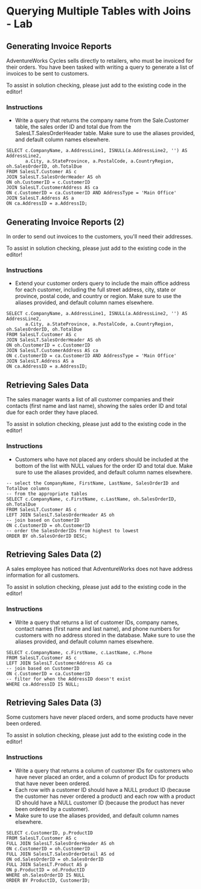 # Querying Multiple Tables with Joins - Lab

## Generating Invoice Reports

AdventureWorks Cycles sells directly to retailers, who must be invoiced for their orders. You have been tasked with writing a query to generate a list of invoices to be sent to customers.

To assist in solution checking, please just add to the existing code in the editor!

### Instructions

- Write a query that returns the company name from the Sale.Customer table, the sales order ID and total due from the SalesLT.SalesOrderHeader table. Make sure to use the aliases provided, and default column names elsewhere.

```
SELECT c.CompanyName, a.AddressLine1, ISNULL(a.AddressLine2, '') AS AddressLine2,
       a.City, a.StateProvince, a.PostalCode, a.CountryRegion, oh.SalesOrderID, oh.TotalDue
FROM SalesLT.Customer AS c
JOIN SalesLT.SalesOrderHeader AS oh
ON oh.CustomerID = c.CustomerID
JOIN SalesLT.CustomerAddress AS ca
ON c.CustomerID = ca.CustomerID AND AddressType = 'Main Office'
JOIN SalesLT.Address AS a
ON ca.AddressID = a.AddressID;
```

## Generating Invoice Reports (2)

In order to send out invoices to the customers, you'll need their addresses.

To assist in solution checking, please just add to the existing code in the editor!

### Instructions

- Extend your customer orders query to include the main office address for each customer, including the full street address, city, state or province, postal code, and country or region. Make sure to use the aliases provided, and default column names elsewhere.

```
SELECT c.CompanyName, a.AddressLine1, ISNULL(a.AddressLine2, '') AS AddressLine2,
       a.City, a.StateProvince, a.PostalCode, a.CountryRegion, oh.SalesOrderID, oh.TotalDue
FROM SalesLT.Customer AS c
JOIN SalesLT.SalesOrderHeader AS oh
ON oh.CustomerID = c.CustomerID
JOIN SalesLT.CustomerAddress AS ca
ON c.CustomerID = ca.CustomerID AND AddressType = 'Main Office'
JOIN SalesLT.Address AS a
ON ca.AddressID = a.AddressID;
```

## Retrieving Sales Data

The sales manager wants a list of all customer companies and their contacts (first name and last name), showing the sales order ID and total due for each order they have placed.

To assist in solution checking, please just add to the existing code in the editor!

### Instructions

- Customers who have not placed any orders should be included at the bottom of the list with NULL values for the order ID and total due. Make sure to use the aliases provided, and default column names elsewhere.

```
-- select the CompanyName, FirstName, LastName, SalesOrderID and TotalDue columns
-- from the appropriate tables
SELECT c.CompanyName, c.FirstName, c.LastName, oh.SalesOrderID, oh.TotalDue
FROM SalesLT.Customer AS c
LEFT JOIN SalesLT.SalesOrderHeader AS oh
-- join based on CustomerID
ON c.CustomerID = oh.CustomerID
-- order the SalesOrderIDs from highest to lowest
ORDER BY oh.SalesOrderID DESC;
```

## Retrieving Sales Data (2)

A sales employee has noticed that AdventureWorks does not have address information for all customers.

To assist in solution checking, please just add to the existing code in the editor!

### Instructions

- Write a query that returns a list of customer IDs, company names, contact names (first name and last name), and phone numbers for customers with no address stored in the database. Make sure to use the aliases provided, and default column names elsewhere.

```
SELECT c.CompanyName, c.FirstName, c.LastName, c.Phone
FROM SalesLT.Customer AS c
LEFT JOIN SalesLT.CustomerAddress AS ca
-- join based on CustomerID
ON c.CustomerID = ca.CustomerID
-- filter for when the AddressID doesn't exist
WHERE ca.AddressID IS NULL;
```

## Retrieving Sales Data (3)

Some customers have never placed orders, and some products have never been ordered.

To assist in solution checking, please just add to the existing code in the editor!

### Instructions

- Write a query that returns a column of customer IDs for customers who have never placed an order, and a column of product IDs for products that have never been ordered.
- Each row with a customer ID should have a NULL product ID (because the customer has never ordered a product) and each row with a product ID should have a NULL customer ID (because the product has never been ordered by a customer).
- Make sure to use the aliases provided, and default column names elsewhere.

```
SELECT c.CustomerID, p.ProductID
FROM SalesLT.Customer AS c
FULL JOIN SalesLT.SalesOrderHeader AS oh
ON c.CustomerID = oh.CustomerID
FULL JOIN SalesLT.SalesOrderDetail AS od
ON od.SalesOrderID = oh.SalesOrderID
FULL JOIN SalesLT.Product AS p
ON p.ProductID = od.ProductID
WHERE oh.SalesOrderID IS NULL
ORDER BY ProductID, CustomerID;
```